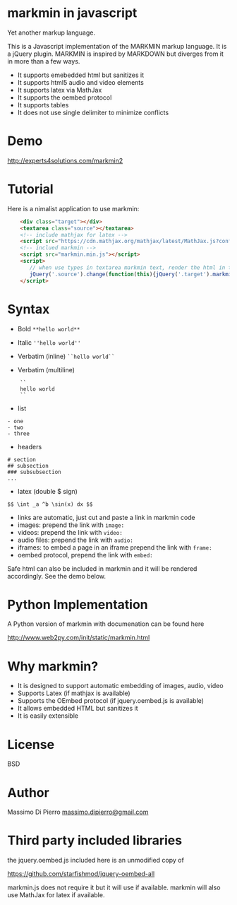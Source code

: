 markmin in javascript
=====================

Yet another markup language. 

This is a Javascript implementation of the MARKMIN markup language. It is a jQuery plugin.
MARKMIN is inspired by MARKDOWN but diverges from it in more than a few ways.

- It supports emebedded html but sanitizes it
- It supports html5 audio and video elements
- It supports latex via MathJax
- It supports the oembed protocol
- It supports tables
- It does not use single delimiter to minimize conflicts

Demo
======

  http://experts4solutions.com/markmin2

Tutorial
========

Here is a nimalist application to use markmin:

```html
    <div class="target"></div>
    <textarea class="source"></textarea>
    <!-- include mathjax for latex -->
    <script src="https://cdn.mathjax.org/mathjax/latest/MathJax.js?config=TeX-MML-AM_CHTML"></script>
    <!-- inclued markmin -->
    <script src="markmin.min.js"></script>
    <script>       
       // when use types in textarea markmin text, render the html in the target div
       jQuery('.source').change(function(this){jQuery('.target').markmin(jQuery(this).val());});
    </script>
```

Syntax
======

- Bold ```**hello world**```

- Italic ```''hello world''```

- Verbatim (inline) ``` ``hello world`` ```

- Verbatim (multiline) 

```
    ``
    hello world
    ``
```

- list

```
- one
- two
- three    
```

- headers

```
# section
## subsection
### subsubsection
...
```

- latex (double $ sign)

```
$$ \int _a ^b \sin(x) dx $$
```

- links are automatic, just cut and paste a link in markmin code
- images: prepend the link with ```image:```
- videos: prepend the link with ```video:```
- audio files: prepend the link with ```audio:```
- iframes: to embed a page in an iframe prepend the link with ```frame:```
- oembed protocol, prepend the link with ```embed:```

Safe html can also be included in markmin and it will be rendered accordingly. See the demo below.   

Python Implementation
=====================

A Python version of markmin with documenation can be found here

  http://www.web2py.com/init/static/markmin.html


Why markmin?
============
- It is designed to support automatic embedding of images, audio, video
- Supports Latex (if mathjax is available)
- Supports the OEmbed protocol (if jquery.oembed.js is available)
- It allows embedded HTML but sanitizes it
- It is easily extensible

License
=======

BSD

Author
======

Massimo Di Pierro <massimo.dipierro@gmail.com>

Third party included libraries
==============================

the jquery.oembed.js included here is an unmodified copy of

  https://github.com/starfishmod/jquery-oembed-all

markmin.js does not require it but it will use if available.
markmin will also use MathJax for latex if available.
